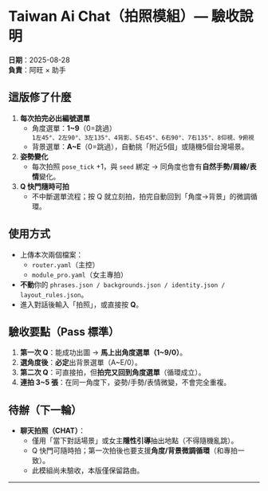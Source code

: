 # Taiwan Ai Chat（拍照模組）— 驗收說明
**日期**：2025-08-28  
**負責**：阿旺 × 助手

## 這版修了什麼
1. **每次拍完必出編號選單**
   - 角度選單：**1~9**（0=跳過）  
     `1左45°、2左90°、3左135°、4背影、5右45°、6右90°、7右135°、8仰視、9俯視`
   - 背景選單：**A~E**（0=跳過），自動挑「附近5個」或隨機5個台灣場景。
2. **姿勢變化**
   - 每次拍照 `pose_tick` +1，與 `seed` 綁定 → 同角度也會有**自然手勢/肩線/表情**變化。
3. **Q 快門隨時可拍**
   - 不中斷選單流程；按 Q 就立刻拍，拍完自動回到「角度→背景」的微調循環。

## 使用方式
- 上傳本次兩個檔案：
  - `router.yaml`（主控）
  - `module_pro.yaml`（女主專拍）
- **不動**你的 `phrases.json / backgrounds.json / identity.json / layout_rules.json`。
- 進入對話後輸入「拍照」，或直接按 **Q**。

## 驗收要點（Pass 標準）
1. **第一次 Q**：能成功出圖 → **馬上出角度選單（1~9/0）**。  
2. **選角度後**：**必定**出背景選單（A~E/0）。  
3. **第二次 Q**：可直接拍，但**拍完又回到角度選單**（循環成立）。  
4. **連拍 3~5 張**：在同一角度下，姿勢/手勢/表情微變，不會完全重複。

## 待辦（下一輪）
- **聊天拍照（CHAT）**：  
  - 僅用「當下對話場景」或女主**隱性引導**抽出地點（不得隨機亂跳）。  
  - Q 快門可隨時拍；第一次拍後也要支援**角度/背景微調循環**（和專拍一致）。  
  - 此模組尚未驗收，本版僅保留路由。

---
